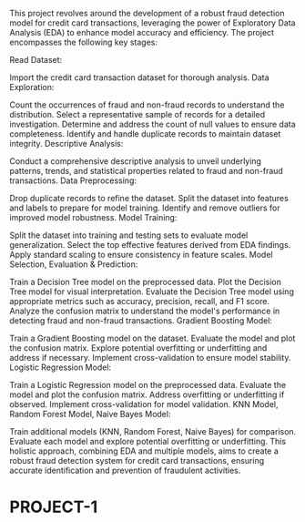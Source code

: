 This project revolves around the development of a robust fraud detection model for credit card transactions, leveraging the power of Exploratory Data Analysis (EDA) to enhance model accuracy and efficiency. The project encompasses the following key stages:

Read Dataset:

Import the credit card transaction dataset for thorough analysis.
Data Exploration:

Count the occurrences of fraud and non-fraud records to understand the distribution.
Select a representative sample of records for a detailed investigation.
Determine and address the count of null values to ensure data completeness.
Identify and handle duplicate records to maintain dataset integrity.
Descriptive Analysis:

Conduct a comprehensive descriptive analysis to unveil underlying patterns, trends, and statistical properties related to fraud and non-fraud transactions.
Data Preprocessing:

Drop duplicate records to refine the dataset.
Split the dataset into features and labels to prepare for model training.
Identify and remove outliers for improved model robustness.
Model Training:

Split the dataset into training and testing sets to evaluate model generalization.
Select the top effective features derived from EDA findings.
Apply standard scaling to ensure consistency in feature scales.
Model Selection, Evaluation & Prediction:

Train a Decision Tree model on the preprocessed data.
Plot the Decision Tree model for visual interpretation.
Evaluate the Decision Tree model using appropriate metrics such as accuracy, precision, recall, and F1 score.
Analyze the confusion matrix to understand the model's performance in detecting fraud and non-fraud transactions.
Gradient Boosting Model:

Train a Gradient Boosting model on the dataset.
Evaluate the model and plot the confusion matrix.
Explore potential overfitting or underfitting and address if necessary.
Implement cross-validation to ensure model stability.
Logistic Regression Model:

Train a Logistic Regression model on the preprocessed data.
Evaluate the model and plot the confusion matrix.
Address overfitting or underfitting if observed.
Implement cross-validation for model validation.
KNN Model, Random Forest Model, Naive Bayes Model:

Train additional models (KNN, Random Forest, Naive Bayes) for comparison.
Evaluate each model and explore potential overfitting or underfitting.
This holistic approach, combining EDA and multiple models, aims to create a robust fraud detection system for credit card transactions, ensuring accurate identification and prevention of fraudulent activities.







# PROJECT-1
